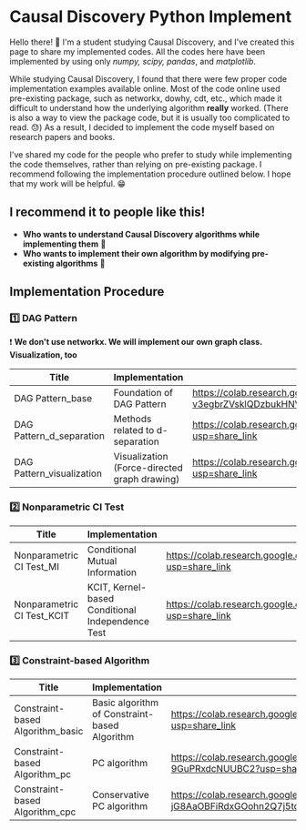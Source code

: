 # Causal Discovery Python Implement

Hello there! 👋 I'm a student studying Causal Discovery, and I've created this page to share my implemented codes. All the codes here have been implemented by using only *numpy, scipy, pandas*, and *matplotlib*.

While studying Causal Discovery, I found that there were few proper code implementation examples available online. Most of the code online used pre-existing package, such as networkx, dowhy, cdt, etc., which made it difficult to understand how the underlying algorithm **really** worked. (There is also a way to view the package code, but it is usually too complicated to read. 😓) As a result, I decided to implement the code myself based on research papers and books.

I've shared my code for the people who prefer to study while implementing the code themselves, rather than relying on pre-existing package. I recommend following the implementation procedure outlined below. I hope that my work will be helpful. 😁


## **I recommend it to people like this!**


- **Who wants to understand Causal Discovery algorithms while implementing them** 👦
- **Who wants to implement their own algorithm by modifying pre-existing algorithms** 👩


## Implementation Procedure


### 1️⃣ DAG Pattern

❗ **We don't use networkx. We will implement our own graph class. Visualization, too**

| Title | Implementation | Notebook url |
| --- | --- | --- |
| DAG Pattern_base | Foundation of DAG Pattern | https://colab.research.google.com/drive/1cDxmQPL-v3egbrZVsklQDzbukHNVgeVq?usp=share_link |
| DAG Pattern_d_separation | Methods related to d-separation | https://colab.research.google.com/drive/1GZ6lX4RzSzSJriIe5_t-tRYZd4YULxoF?usp=share_link |
| DAG Pattern_visualization | Visualization (Force-directed graph drawing) | https://colab.research.google.com/drive/1hCDTh3zttekN6YFuvDiQpHd3YMrX7cIU?usp=share_link |

### 2️⃣ Nonparametric CI Test

| Title | Implementation | Notebook url |
| --- | --- | --- |
| Nonparametric CI Test_MI | Conditional Mutual Information | https://colab.research.google.com/drive/1n-62Din_vq5TY9zFrjxnXvK4iM2XQw9j?usp=share_link |
| Nonparametric CI Test_KCIT | KCIT, Kernel-based Conditional Independence Test | https://colab.research.google.com/drive/10Y37wFC4v3cl_7WNFheeUuH4iwKKREgq?usp=share_link |

### 3️⃣ **Constraint-based Algorithm**

| Title | Implementation | Notebook url |
| --- | --- | --- |
| Constraint-based Algorithm_basic | Basic algorithm of Constraint-based Algorithm | https://colab.research.google.com/drive/1Rrpdw1IlPNKN_yVqc1ZSFx_fzKfHdDtD?usp=share_link |
| Constraint-based Algorithm_pc | PC algorithm | https://colab.research.google.com/drive/1jhauXC8LsdViE8R58-9GuPRxdcNUUBC2?usp=share_link |
| Constraint-based Algorithm_cpc | Conservative PC algorithm | https://colab.research.google.com/drive/1NZMTB-jG8AaOBFiRdxGOohn2Q7j5tq31?usp=share_link |

